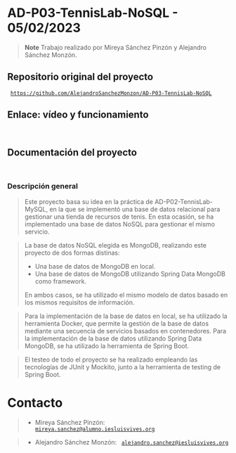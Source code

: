 # AD-P03-TennisLab-NoSQL - 05/02/2023
> **Note** Trabajo realizado por Mireya Sánchez Pinzón y Alejandro Sánchez Monzón.

## Repositorio original del proyecto
<code> https://github.com/AlejandroSanchezMonzon/AD-P03-TennisLab-NoSQL </code>

## Enlace: vídeo y funcionamiento
<code> </code> 

## Documentación del proyecto
<code> </code> 

### Descripción general
> Este proyecto basa su idea en la práctica de AD-P02-TennisLab-MySQL, en la que se implementó una base de datos relacional para gestionar una tienda de recursos de tenis. En esta ocasión, se ha implementado una base de datos NoSQL para gestionar el mismo servicio. 

> La base de datos NoSQL elegida es MongoDB, realizando este proyecto de dos formas distinas:
> - Una base de datos de MongoDB en local.
> - Una base de datos de MongoDB utilizando Spring Data MongoDB como framework.
> 
> En ambos casos, se ha utilizado el mismo modelo de datos basado en los mismos requisitos de información.

> Para la implementación de la base de datos en local, se ha utilizado la herramienta Docker, que permite la gestión de la base de datos mediante una secuencia de servicios basados en contenedores. Para la implementación de la base de datos utilizando Spring Data MongoDB, se ha utilizado la herramienta de Spring Boot.

> El testeo de todo el proyecto se ha realizado empleando las tecnologías de JUnit y Mockito, junto a la herramienta de testing de Spring Boot.

# Contacto
> - Mireya Sánchez Pinzón: <code> mireya.sanchez@alumno.iesluisvives.org </code>

> - Alejandro Sánchez Monzón: <code> alejandro.sanchez@iesluisvives.org </code>
